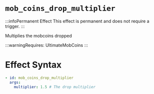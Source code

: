 # `mob_coins_drop_multiplier`
:::infoPermanent Effect
This effect is permanent and does not require a trigger.
:::

Multiplies the mobcoins dropped


:::warningRequires:
UltimateMobCoins
:::

# Effect Syntax
```yaml
- id: mob_coins_drop_multiplier
  args:
    multiplier: 1.5 # The drop multiplier
```